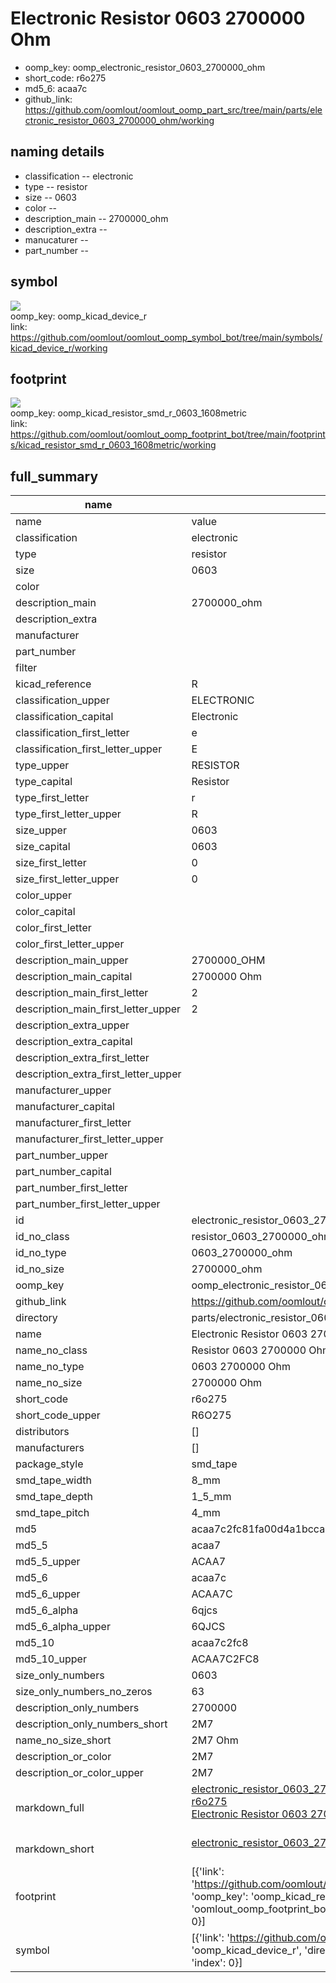 # Electronic Resistor 0603 2700000 Ohm

  
* oomp_key: oomp_electronic_resistor_0603_2700000_ohm 
* short_code: r6o275
* md5_6: acaa7c  
* github_link: https://github.com/oomlout/oomlout_oomp_part_src/tree/main/parts/electronic_resistor_0603_2700000_ohm/working  
## naming details
* classification -- electronic
* type -- resistor
* size -- 0603
* color -- 
* description_main -- 2700000_ohm
* description_extra -- 
* manucaturer -- 
* part_number -- 



## symbol

![](symbol/{index}/working/working_600.png)  
oomp_key: oomp_kicad_device_r  
link: https://github.com/oomlout/oomlout_oomp_symbol_bot/tree/main/symbols/kicad_device_r/working  

## footprint

![](footprint/{index}/working/working_600.png)  
oomp_key: oomp_kicad_resistor_smd_r_0603_1608metric  
link: https://github.com/oomlout/oomlout_oomp_footprint_bot/tree/main/footprints/kicad_resistor_smd_r_0603_1608metric/working  

## full_summary
| name | value | 
| --- | --- | 
| name | value | 
| classification | electronic | 
| type | resistor | 
| size | 0603 | 
| color |  | 
| description_main | 2700000_ohm | 
| description_extra |  | 
| manufacturer |  | 
| part_number |  | 
| filter |  | 
| kicad_reference | R | 
| classification_upper | ELECTRONIC | 
| classification_capital | Electronic | 
| classification_first_letter | e | 
| classification_first_letter_upper | E | 
| type_upper | RESISTOR | 
| type_capital | Resistor | 
| type_first_letter | r | 
| type_first_letter_upper | R | 
| size_upper | 0603 | 
| size_capital | 0603 | 
| size_first_letter | 0 | 
| size_first_letter_upper | 0 | 
| color_upper |  | 
| color_capital |  | 
| color_first_letter |  | 
| color_first_letter_upper |  | 
| description_main_upper | 2700000_OHM | 
| description_main_capital | 2700000 Ohm | 
| description_main_first_letter | 2 | 
| description_main_first_letter_upper | 2 | 
| description_extra_upper |  | 
| description_extra_capital |  | 
| description_extra_first_letter |  | 
| description_extra_first_letter_upper |  | 
| manufacturer_upper |  | 
| manufacturer_capital |  | 
| manufacturer_first_letter |  | 
| manufacturer_first_letter_upper |  | 
| part_number_upper |  | 
| part_number_capital |  | 
| part_number_first_letter |  | 
| part_number_first_letter_upper |  | 
| id | electronic_resistor_0603_2700000_ohm | 
| id_no_class | resistor_0603_2700000_ohm | 
| id_no_type | 0603_2700000_ohm | 
| id_no_size | 2700000_ohm | 
| oomp_key | oomp_electronic_resistor_0603_2700000_ohm | 
| github_link | https://github.com/oomlout/oomlout_oomp_part_src/tree/main/parts/electronic_resistor_0603_2700000_ohm/working | 
| directory | parts/electronic_resistor_0603_2700000_ohm | 
| name | Electronic Resistor 0603 2700000 Ohm | 
| name_no_class | Resistor 0603 2700000 Ohm | 
| name_no_type | 0603 2700000 Ohm | 
| name_no_size | 2700000 Ohm | 
| short_code | r6o275 | 
| short_code_upper | R6O275 | 
| distributors | [] | 
| manufacturers | [] | 
| package_style | smd_tape | 
| smd_tape_width | 8_mm | 
| smd_tape_depth | 1_5_mm | 
| smd_tape_pitch | 4_mm | 
| md5 | acaa7c2fc81fa00d4a1bccac0177b14e | 
| md5_5 | acaa7 | 
| md5_5_upper | ACAA7 | 
| md5_6 | acaa7c | 
| md5_6_upper | ACAA7C | 
| md5_6_alpha | 6qjcs | 
| md5_6_alpha_upper | 6QJCS | 
| md5_10 | acaa7c2fc8 | 
| md5_10_upper | ACAA7C2FC8 | 
| size_only_numbers | 0603 | 
| size_only_numbers_no_zeros | 63 | 
| description_only_numbers | 2700000 | 
| description_only_numbers_short | 2M7 | 
| name_no_size_short | 2M7 Ohm | 
| description_or_color | 2M7 | 
| description_or_color_upper | 2M7 | 
| markdown_full | [electronic_resistor_0603_2700000_ohm](https://github.com/oomlout/oomlout_oomp_part_src/tree/main/parts/electronic_resistor_0603_2700000_ohm/working)<br>[r6o275](https://github.com/oomlout/oomlout_oomp_part_src/tree/main/parts/electronic_resistor_0603_2700000_ohm/working)<br>[Electronic Resistor 0603 2700000 Ohm](https://github.com/oomlout/oomlout_oomp_part_src/tree/main/parts/electronic_resistor_0603_2700000_ohm/working)<br><br> | 
| markdown_short | [electronic_resistor_0603_2700000_ohm](https://github.com/oomlout/oomlout_oomp_part_src/tree/main/parts/electronic_resistor_0603_2700000_ohm/working)<br><br> | 
| footprint | [{'link': 'https://github.com/oomlout/oomlout_oomp_footprint_bot/tree/main/foootprntss/kicad_resistor_smd_r_0603_1608metric', 'oomp_key': 'oomp_kicad_resistor_smd_r_0603_1608metric', 'directory': 'oomlout_oomp_footprint_bot/footprints/kicad_resistor_smd_r_0603_1608metric//working/working.kicad_mod', 'index': 0}] | 
| symbol | [{'link': 'https://github.com/oomlout/oomlout_oomp_symbol_bot/tree/main/symbols/kicad_device_r', 'oomp_key': 'oomp_kicad_device_r', 'directory': 'oomlout_oomp_symbol_bot/symbols/kicad_device_r//working/working.kicad_sym', 'index': 0}] | 
